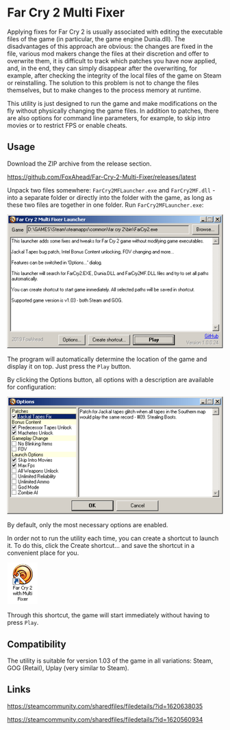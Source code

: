 # Far Cry 2 Multi Fixer

Applying fixes for Far Cry 2 is usually associated with editing the executable files of the game (in particular, the game engine Dunia.dll). The disadvantages of this approach are obvious: the changes are fixed in the file, various mod makers change the files at their discretion and offer to overwrite them, it is difficult to track which patches you have now applied, and, in the end, they can simply disappear after the overwriting, for example, after checking the integrity of the local files of the game on Steam or reinstalling. The solution to this problem is not to change the files themselves, but to make changes to the process memory at runtime.

This utility is just designed to run the game and make modifications on the fly without physically changing the game files. In addition to patches, there are also options for command line parameters, for example, to skip intro movies or to restrict FPS or enable cheats.

## Usage
Download the ZIP archive from the release section.

https://github.com/FoxAhead/Far-Cry-2-Multi-Fixer/releases/latest

Unpack two files somewhere: `FarCry2MFLauncher.exe` and `FarCry2MF.dll` - into a separate folder or directly into the folder with the game, as long as these two files are together in one folder. Run `FarCry2MFLauncher.exe`:

![Screenshot](Screenshots/LauncherMain.png?raw=true)

The program will automatically determine the location of the game and display it on top. Just press the `Play` button.

By clicking the Options button, all options with a description are available for configuration:

![Screenshot](Screenshots/LauncherOptions.png?raw=true)

By default, only the most necessary options are enabled.

In order not to run the utility each time, you can create a shortcut to launch it. To do this, click the Create shortcut... and save the shortcut in a convenient place for you.

![Screenshot](Screenshots/ShortcutIcon.png?raw=true)

Through this shortcut, the game will start immediately without having to press `Play`.

## Compatibility
The utility is suitable for version 1.03 of the game in all variations: Steam, GOG (Retail), Uplay (very similar to Steam).

## Links

https://steamcommunity.com/sharedfiles/filedetails/?id=1620638035

https://steamcommunity.com/sharedfiles/filedetails/?id=1620560934
